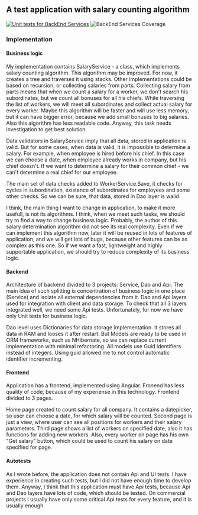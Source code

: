 ## A test application with salary counting algorithm
[![Unit tests for BackEnd Services](https://github.com/Marat-Gumerov/salary-counter/actions/workflows/back-unit-tests.yml/badge.svg)](https://github.com/Marat-Gumerov/salary-counter/actions/workflows/back-unit-tests.yml) ![BackEnd Services Coverage](https://img.shields.io/endpoint?url=https://gist.githubusercontent.com/Marat-Gumerov/3375eaca628d8c57c854ebb56d2b6b14/raw/code-coverage.json)
### Implementation
#### Business logic
My implementation contains SalaryService - a class, which implements salary counting algorithm. This algorithm may be improved. For now, it creates a tree and traverses it using stacks. Other implementations could be based on recursion, or collecting salaries from parts. Collecting salary from parts means that when we count a salary for a worker, we don't search his subordinates, but we count all bonuses for all his chiefs. While traversing the list of workers, we will meet all subordinates and collect actual salary for every worker. Maybe this algorithm will be faster and will use less memory, but it can have bigger error, because we add small bonuses to big salaries. Also this algorithm has less readable code. Anyway, this task needs investigation to get best solution.

Data validators in SalaryService imply that all data, stored in application is valid. But for some cases, when data is valid, it is impossible to determine a salary. For example, when employee is hired before his chief. In this case we can choose a date, when employee already works in company, but his chief doesn't. If we want to determine a salary for their common chief - we can't determine a real chief for our employee.

The main set of data checks added to WorkerService.Save, it checks for cycles in subordination, existance of subordinates for employees and some other checks. So we can be sure, that data, stored in Dao layer is walid.

I think, the main thing I want to change in application, to make it more usefull, is not its algorithms. I think, when we meet such tasks, we should try to find a way to change business logic. Probably, the author of this salary determination algorithm did not see its real complexity. Even if we can implement this algorithm now, later it will be reused in lots of features of application, and we will get lots of bugs, because other features can be as complex as this one. So if we want a fast, lightweight and highly supportable application, we should try to reduce complexity of its business logic.

#### Backend
Architecture of backend divided to 3 projects: Service, Dao and Api. The main idea of such splitting is concentration of business logic in one place (Service) and isolate all external dependencies from it. Dao and Api layers used for integration with client and data storage. To check that all 3 layers integrated well, we need some Api tests. Unfortunately, for now we have only Unit tests for business logic.

Dao level uses Dictionaries for data storage implementation. It stores all data in RAM and looses it after restart. But Models are ready to be used in ORM frameworks, such as NHibernate, so we can replace current implementation with minimal refactoring. All models use Guid identifiers instead of integers. Using guid allowed me to not control automatic identifier incrementing.

#### Frontend
Application has a frontend, implemented using Angular. Fronend has less quality of code, because of my experiense in this technology. Frontend divided to 3 pages.

Home page created to count salary for all company. It contains a datepicker, so user can choose a date, for which salary will be counted. Second page is just a view, where user can see all positions for workers and their salary parameters. Third page shows a list of workers on specified date, also it has functions for adding new workers. Also, every worker on page has his own "Get salary" button, which could be used to count his salary on date specified for page.

#### Autotests
As I wrote before, the application does not contain Api and UI tests. I have experience in creating such tests, but I did not have enough time to develop them. Anyway, I think that this application must have Api tests, because Api and Dao layers have lots of code, which should be tested. On commercial projects I usually have only some critical Api tests for every feature, and it is usually enough.
